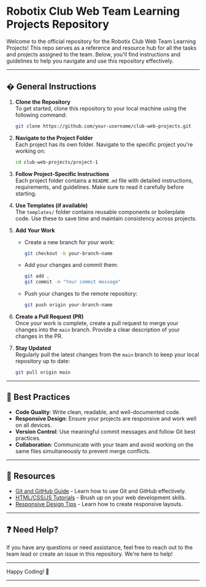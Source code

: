 # Robotix Club Web Team Learning Projects Repository

Welcome to the official repository for the Robotix Club Web Team Learning Projects! This repo serves as a reference and resource hub for all the tasks and projects assigned to the team. Below, you'll find instructions and guidelines to help you navigate and use this repository effectively.

---

## �️ General Instructions

1. **Clone the Repository**  
   To get started, clone this repository to your local machine using the following command:
   ```bash
   git clone https://github.com/your-username/club-web-projects.git
   ```

2. **Navigate to the Project Folder**  
   Each project has its own folder. Navigate to the specific project you're working on:
   ```bash
   cd club-web-projects/project-1
   ```

3. **Follow Project-Specific Instructions**  
   Each project folder contains a `README.md` file with detailed instructions, requirements, and guidelines. Make sure to read it carefully before starting.

4. **Use Templates (if available)**  
   The `templates/` folder contains reusable components or boilerplate code. Use these to save time and maintain consistency across projects.

5. **Add Your Work**  
   - Create a new branch for your work:
     ```bash
     git checkout -b your-branch-name
     ```
   - Add your changes and commit them:
     ```bash
     git add .
     git commit -m "Your commit message"
     ```
   - Push your changes to the remote repository:
     ```bash
     git push origin your-branch-name
     ```

6. **Create a Pull Request (PR)**  
   Once your work is complete, create a pull request to merge your changes into the `main` branch. Provide a clear description of your changes in the PR.

7. **Stay Updated**  
   Regularly pull the latest changes from the `main` branch to keep your local repository up to date:
   ```bash
   git pull origin main
   ```

---

## 📝 Best Practices

- **Code Quality**: Write clean, readable, and well-documented code.
- **Responsive Design**: Ensure your projects are responsive and work well on all devices.
- **Version Control**: Use meaningful commit messages and follow Git best practices.
- **Collaboration**: Communicate with your team and avoid working on the same files simultaneously to prevent merge conflicts.

---

## 🚀 Resources

- [Git and GitHub Guide](https://guides.github.com/) - Learn how to use Git and GitHub effectively.
- [HTML/CSS/JS Tutorials](https://www.w3schools.com/) - Brush up on your web development skills.
- [Responsive Design Tips](https://developer.mozilla.org/en-US/docs/Learn/CSS/CSS_layout/Responsive_Design) - Learn how to create responsive layouts.

---

## ❓ Need Help?

If you have any questions or need assistance, feel free to reach out to the team lead or create an issue in this repository. We're here to help!

---

Happy Coding! 🎉

---